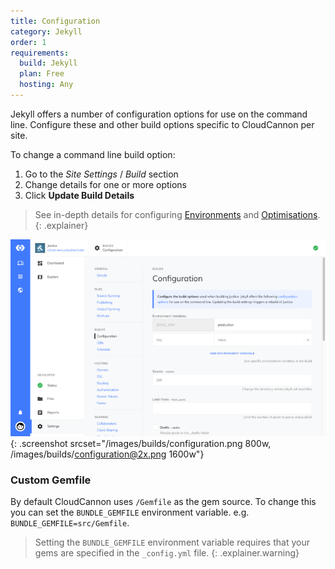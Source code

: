```yaml
---
title: Configuration
category: Jekyll
order: 1
requirements:
  build: Jekyll
  plan: Free
  hosting: Any
---
```


Jekyll offers a number of configuration options for use on the command line. Configure these and other build options specific to CloudCannon per site.

To change a command line build option:

1. Go to the *Site Settings* / *Build* section
2. Change details for one or more options
3. Click **Update Build Details**

> See in-depth details for configuring [Environments](/builds/environments/) and [Optimisations](/builds/optimisations/).
{: .explainer}

![Site Settings Build Interface](/images/builds/configuration.png){: .screenshot srcset="/images/builds/configuration.png 800w, /images/builds/configuration@2x.png 1600w"}

### Custom Gemfile

By default CloudCannon uses `/Gemfile` as the gem source. To change this you can set the `BUNDLE_GEMFILE` environment variable. e.g. `BUNDLE_GEMFILE=src/Gemfile`.

> Setting the `BUNDLE_GEMFILE` environment variable requires that your gems are specified in the `_config.yml` file.
{: .explainer.warning}